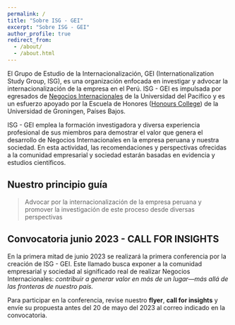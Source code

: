 ```yaml
---
permalink: /
title: "Sobre ISG - GEI"
excerpt: "Sobre ISG - GEI"
author_profile: true
redirect_from: 
  - /about/
  - /about.html
---
```


El Grupo de Estudio de la Internacionalización, GEI (Internationalization Study Group, ISG), es una organización enfocada en investigar y advocar la internacionalización de la empresa en el Perú. ISG - GEI es impulsada por egresados de [Negocios Internacionales](https://admision.up.edu.pe/carreras/negocios-internacionales/) de la Universidad del Pacífico y es un esfuerzo apoyado por la Escuela de Honores ([Honours College](https://www.rug.nl/education/honours-college/?lang=en)) de la Universidad de Groningen, Países Bajos.

ISG - GEI emplea la formación investigadora y diversa experiencia profesional de sus miembros para demostrar el valor que genera el desarrollo de Negocios Internacionales en la empresa peruana y nuestra sociedad.  En esta actividad, las recomendaciones y perspectivas ofrecidas a la comunidad empresarial y sociedad estarán basadas en evidencia y estudios científicos. 

## Nuestro principio guía

> Advocar por la internacionalización de la empresa peruana y promover la investigación de este proceso desde diversas perspectivas

## Convocatoria junio 2023 - CALL FOR INSIGHTS

En la primera mitad de junio 2023 se realizará la primera conferencia por la creación de ISG - GEI. Este llamado busca exponer a la comunidad empresarial y sociedad al significado real de realizar Negocios Internacionales: *contribuir a generar valor en más de un lugar—más allá de las fronteras de nuestro país.*

Para participar en la conferencia, revise nuestro **flyer**, **call for insights** y envíe su propuesta antes del 20 de mayo del 2023 al correo indicado en la convocatoria.

